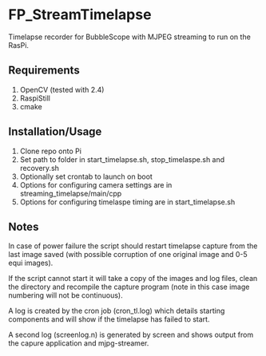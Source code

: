 FP_StreamTimelapse
==================

Timelapse recorder for BubbleScope with MJPEG streaming to run on the RasPi.

Requirements
------------

1.  OpenCV (tested with 2.4)
2.  RaspiStill
3.  cmake


Installation/Usage
-----------------

1.  Clone repo onto Pi
2.  Set path to folder in start_timelapse.sh, stop_timelaspe.sh and recovery.sh
3.  Optionally set crontab to launch on boot
4.  Options for configuring camera settings are in streaming_timelapse/main/cpp
5.  Options for configuring timelaspe timing are in start_timelapse.sh

Notes
----

In case of power failure the script should restart timelapse capture from the last image saved (with possible corruption of one original image and 0-5 equi images).

If the script cannot start it will take a copy of the images and log files, clean the directory and recompile the capture program (note in this case image numbering will not be continuous).

A log is created by the cron job (cron_tl.log) which details starting components and will show if the timelapse has failed to start.

A second log (screenlog.n) is generated by screen and shows output from the capure application and mjpg-streamer.
